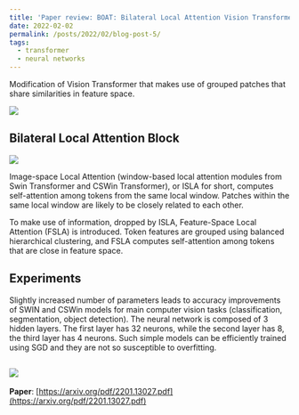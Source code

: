 ```yaml
---
title: 'Paper review: BOAT: Bilateral Local Attention Vision Transformer'
date: 2022-02-02
permalink: /posts/2022/02/blog-post-5/
tags:
  - transformer
  - neural networks
---
```

Modification of Vision Transformer that makes use of grouped patches that share similarities in feature space.

![](/images/blog_images/boat/boat.png)

Bilateral Local Attention Block
------

![](/images/blog_images/boat/attention.png)

Image-space Local Attention (window-based local attention modules from Swin Transformer and CSWin Transformer), or ISLA for short, computes self-attention among tokens from the same local window. Patches within the same local window are likely to be closely related to each other.

To make use of information, dropped by ISLA, Feature-Space Local Attention (FSLA) is introduced. Token features are grouped using balanced hierarchical clustering, and FSLA computes self-attention among tokens that are close in feature space.

Experiments
------
Slightly increased number of parameters leads to accuracy improvements of SWIN and CSWin models for main computer vision tasks (classification, segmentation, object detection).
The neural network is composed of 3 hidden layers. The first layer has 32 neurons, while the second layer has 8, the third layer has 4 neurons. Such simple models can be efficiently trained using SGD and they are not so susceptible to overfitting.

![](/images/blog_images/boat/results.png)
-----
__Paper__: [https://arxiv.org/pdf/2201.13027.pdf](https://arxiv.org/pdf/2201.13027.pdf)
